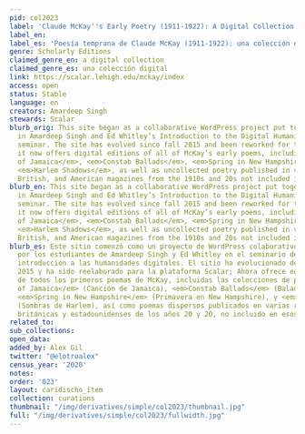 ```yaml
---
pid: col2023
label: 'Claude McKay''s Early Poetry (1911-1922): A Digital Collection'
label_en:
label_es: 'Poesía temprana de Claude McKay (1911-1922): una colección digital'
genre: Scholarly Editions
claimed_genre_en: a digital collection
claimed_genre_es: una colección digital
link: https://scalar.lehigh.edu/mckay/index
access: open
status: Stable
language: en
creators: Amardeep Singh
stewards: Scalar
blurb_orig: This site began as a collaborative WordPress project put together by students
  in Amardeep Singh and Ed Whitley’s Introduction to the Digital Humanities graduate
  seminar. The site has evolved since fall 2015 and been reworked for the Scalar platform;
  it now offers digital editions of all of McKay’s early poems, including <em>Songs
  of Jamaica</em>, <em>Constab Ballads</em>, <em>Spring in New Hampshire</em>, and
  <em>Harlem Shadows</em>, as well as uncollected poetry published in various Jamaican,
  British, and American magazines from the 1910s and 20s not included in those volumes.
blurb_en: This site began as a collaborative WordPress project put together by students
  in Amardeep Singh and Ed Whitley’s Introduction to the Digital Humanities graduate
  seminar. The site has evolved since fall 2015 and been reworked for the Scalar platform;
  it now offers digital editions of all of McKay’s early poems, including <em>Songs
  of Jamaica</em>, <em>Constab Ballads</em>, <em>Spring in New Hampshire</em>, and
  <em>Harlem Shadows</em>, as well as uncollected poetry published in various Jamaican,
  British, and American magazines from the 1910s and 20s not included in those volumes.
blurb_es: Este sitio comenzó como un proyecto de WordPress colaborativo organizado
  por los estudiantes de Amardeep Singh y Ed Whitley en el seminario de posgrado de
  introducción a las humanidades digitales. El sitio ha evolucionado desde el otoño
  2015 y ha sido reelaborado para la plataforma Scalar; Ahora ofrece ediciones digitales
  de todos los primeros poemas de McKay, incluidas las colecciones de poesía <em>Songs
  of Jamaica</em> (Canción de Jamaica), <em>Constab Ballads</em> (Baladas de Constab),
  <em>Spring in New Hampshire</em> (Primavera en New Hampshire), y <em>Harlem Shadows</em>
  (Sombras de Harlem), así como poemas dispersos publicados en varias revistas jamaicanas,
  británicas y estadounidenses de los años 20 y 20, no incluido en esos volúmenes.
related_to:
sub_collections:
open_data:
added_by: Alex Gil
twitter: "@elotroalex"
census_year: '2020'
notes:
order: '023'
layout: caridischo_item
collection: curations
thumbnail: "/img/derivatives/simple/col2023/thumbnail.jpg"
full: "/img/derivatives/simple/col2023/fullwidth.jpg"
---
```

